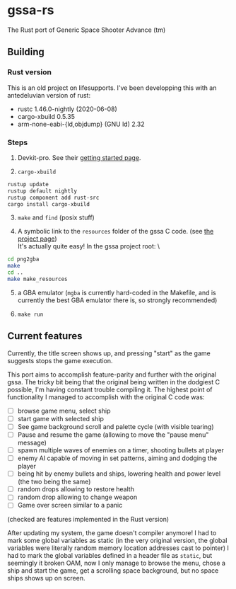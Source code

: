 # gssa-rs

The Rust port of Generic Space Shooter Advance (tm)

## Building

### Rust version

This is an old project on lifesupports. I've been developping this with
an antedeluvian version of rust:

- rustc 1.46.0-nightly (2020-06-08)
- cargo-xbuild 0.5.35
- arm-none-eabi-{ld,objdump} (GNU ld) 2.32

### Steps

1. Devkit-pro. See their [getting started page](https://devkitpro.org/wiki/Getting_Started).

2. `cargo-xbuild`

```sh
rustup update
rustup default nightly
rustup component add rust-src
cargo install cargo-xbuild
```

3. `make` and `find` (posix stuff)

4. A symbolic link to the `resources` folder of the gssa C code. (see [the project page](https://gitlab.com/nicopap/gssa/-/tree/master))
\
   It's actually quite easy! In the gssa project root:
\
```sh
cd png2gba
make
cd ..
make make_resources
```

5. a GBA emulator (`mgba` is currently hard-coded in the Makefile, and is
   currently the best GBA emulator there is, so strongly recommended)

6. `make run`

## Current features

Currently, the title screen shows up, and pressing "start" as the game suggests
stops the game execution.

This port aims to accomplish feature-parity and further with the original gssa.
The tricky bit being that the original being written in the dodgiest C possible,
I'm having constant trouble compiling it.
The highest point of functionality I managed to accomplish with the original C
code was:

- [ ] browse game menu, select ship
- [ ] start game with selected ship
- [ ] See game background scroll and palette cycle (with visible tearing)
- [ ] Pause and resume the game (allowing to move the "pause menu" message)
- [ ] spawn multiple waves of enemies on a timer, shooting bullets at player
- [ ] enemy AI capable of moving in set patterns, aiming and dodging the player
- [ ] being hit by enemy bullets and ships, lowering health and power level
      (the two being the same)
- [ ] random drops allowing to restore health
- [ ] random drop allowing to change weapon
- [ ] Game over screen similar to a panic

(checked are features implemented in the Rust version)

After updating my system, the game doesn't compiler anymore! I had to mark
some global variables as static (in the very original version, the global
variables were literally random memory location addresses cast to pointer)
I had to mark the global variables defined in a header file as `static`,
but seemingly it broken OAM, now I only manage to browse the menu,
chose a ship and start the game, get a scrolling space background,
but no space ships shows up on screen.
